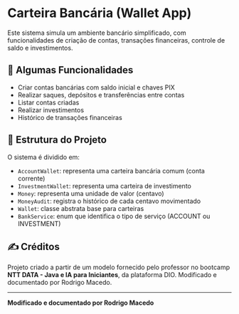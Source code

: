# Carteira Bancária (Wallet App)

Este sistema simula um ambiente bancário simplificado, com funcionalidades de criação de contas, transações financeiras, controle de saldo e investimentos.

## 🚀 Algumas Funcionalidades

- Criar contas bancárias com saldo inicial e chaves PIX
- Realizar saques, depósitos e transferências entre contas
- Listar contas criadas
- Realizar investimentos
- Histórico de transações financeiras

## 🧱 Estrutura do Projeto

O sistema é dividido em:

- `AccountWallet`: representa uma carteira bancária comum (conta corrente)
- `InvestmentWallet`: representa uma carteira de investimento
- `Money`: representa uma unidade de valor (centavo)
- `MoneyAudit`: registra o histórico de cada centavo movimentado
- `Wallet`: classe abstrata base para carteiras
- `BankService`: enum que identifica o tipo de serviço (ACCOUNT ou INVESTMENT)

## ✍️ Créditos
Projeto criado a partir de um modelo fornecido pelo professor no bootcamp **NTT DATA - Java e IA para Iniciantes**, da plataforma DIO.
Modificado e documentado por Rodrigo Macedo.

---

**Modificado e documentado por Rodrigo Macedo**



